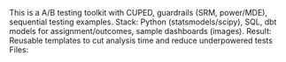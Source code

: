 This is a A/B testing toolkit with CUPED, guardrails (SRM, power/MDE), sequential testing examples.
Stack: Python (statsmodels/scipy), SQL, dbt models for assignment/outcomes, sample dashboards (images).
Result: Reusable templates to cut analysis time and reduce underpowered tests
Files:
